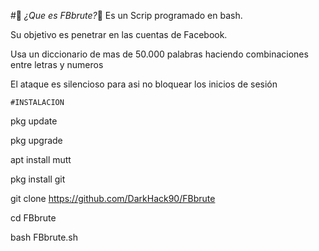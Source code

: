 #📱 _¿Que es FBbrute?_📱
Es un Scrip programado en bash.

Su objetivo es penetrar en las cuentas de Facebook.

Usa un diccionario de mas de 50.000 palabras haciendo combinaciones entre letras y numeros

El ataque es silencioso para asi no bloquear los inicios de sesión

    #INSTALACION

pkg update

pkg upgrade

apt install mutt

pkg install git

git clone https://github.com/DarkHack90/FBbrute

cd FBbrute

bash FBbrute.sh
